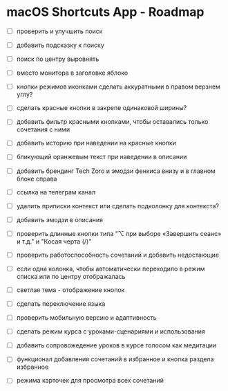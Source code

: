 # macOS Shortcuts App - Roadmap

- [ ] проверить и улучшить поиск
- [ ] добавить подсказку к поиску
- [ ] поиск по центру выровнять

- [ ] вместо монитора в заголовке яблоко
- [ ] кнопки режимов иконками сделать аккуратными в правом верзнем углу?
- [ ] сделать красные кнопки в закрепе одинаковой ширины?
- [ ] добавить фильтр красными кнопками, чтобы оставались только сочетания с ними
- [ ] добавить историю при наведении на красные кнопки

- [ ] бликующий оранжевым текст при наведении в описании
- [ ] добавить брендинг Tech Zoro и эмодзи фенкиса внизу и в главном блоке справа
- [ ] ссылка на телеграм канал



- [ ] удалить приписки контекст или сделать подколонку для контекста?
- [ ] добавить эмодзи в описания
- [ ] проверить длинные кнопки типа "⌥ при выборе «Завершить сеанс» и т.д." и "Косая черта (/)"
- [ ] проверить работоспособность сочетаний и добавить недостающие
- [ ] если одна колонка, чтобы автоматически переходило в режим списка или по центру отображалась
- [ ] светлая тема - отображение кнопок
- [ ] сделать переключение языка
- [ ] проверить мобильную версию и адаптивность

- [ ] сделать режим курса с уроками-сценариями и использования
- [ ] добавить сопровожедение уроков в курсе голосом как медитации
- [ ] функционал добавления сочетаний в избранное и кнопка раздела избранное
- [ ] режима карточек для просмотра всех сочетаний



